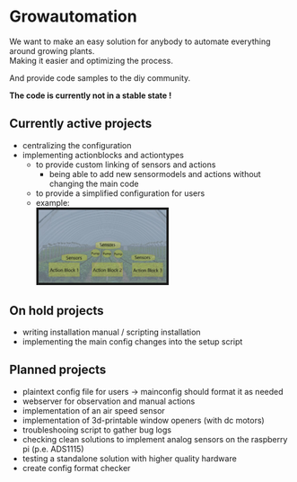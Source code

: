 # Growautomation
We want to make an easy solution for anybody to automate everything around growing plants. <br />
Making it easier and optimizing the process.

And provide code samples to the diy community.

__The code is currently not in a stable state !__

## Currently active projects
- centralizing the configuration
- implementing actionblocks and actiontypes
    - to provide custom linking of sensors and actions
        - being able to add new sensormodels and actions without changing the main code
    - to provide a simplified configuration for users
    - example: <br /> <img src="https://github.com/growautomation-at/controller/blob/master/manual/actionblocks.jpg" float="middle" width="50%" height="50%" border="4" alt="actionblock example">
    

## On hold projects
- writing installation manual / scripting installation
- implementing the main config changes into the setup script

## Planned projects
- plaintext config file for users -> mainconfig should format it as needed
- webserver for observation and manual actions
- implementation of an air speed sensor
- implementation of 3d-printable window openers (with dc motors)
- troubleshooing script to gather bug logs
- checking clean solutions to implement analog sensors on the raspberry pi (p.e. ADS1115)
- testing a standalone solution with higher quality hardware
- create config format checker

